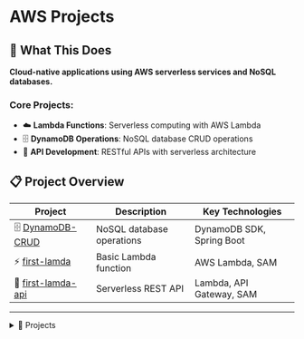 # AWS Projects

## 🎯 What This Does

**Cloud-native applications using AWS serverless services and NoSQL databases.**

### Core Projects:
- ☁️ **Lambda Functions**: Serverless computing with AWS Lambda
- 🗄️ **DynamoDB Operations**: NoSQL database CRUD operations
- 🔗 **API Development**: RESTful APIs with serverless architecture

## 📋 Project Overview

| Project | Description | Key Technologies |
|---------|-------------|------------------|
| 🗄️ [DynamoDB-CRUD](DynamoDB-CRUD/) | NoSQL database operations | DynamoDB SDK, Spring Boot |
| ⚡ [first-lamda](first-lamda/) | Basic Lambda function | AWS Lambda, SAM |
| 🔗 [first-lamda-api](first-lamda-api/) | Serverless REST API | Lambda, API Gateway, SAM |

---

<details>
<summary>📂 Projects</summary>

- [🗄️ DynamoDB-CRUD](DynamoDB-CRUD/)
	<details>
	<summary>NoSQL database operations with DynamoDB</summary>

	- **What it does**: CRUD operations on DynamoDB tables
	- **Key tech**: AWS DynamoDB SDK, Spring Boot
	- **Skills**: NoSQL databases, AWS services integration

	</details>

- [⚡ first-lamda](first-lamda/)
	<details>
	<summary>Basic AWS Lambda function implementation</summary>

	- **What it does**: Simple serverless function execution
	- **Key tech**: AWS Lambda, SAM template
	- **Skills**: Serverless computing, function-as-a-service

	</details>

- [🔗 first-lamda-api](first-lamda-api/)
	<details>
	<summary>RESTful API using AWS Lambda and API Gateway</summary>

	- **What it does**: HTTP API endpoints with serverless backend
	- **Key tech**: AWS Lambda, API Gateway, SAM
	- **Skills**: Serverless APIs, cloud architecture

	</details>

</details>